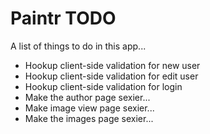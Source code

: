 # Paintr TODO
A list of things to do in this app...

* Hookup client-side validation for new user
* Hookup client-side validation for edit user
* Hookup client-side validation for login
* Make the author page sexier...
* Make image view page sexier...
* Make the images page sexier...